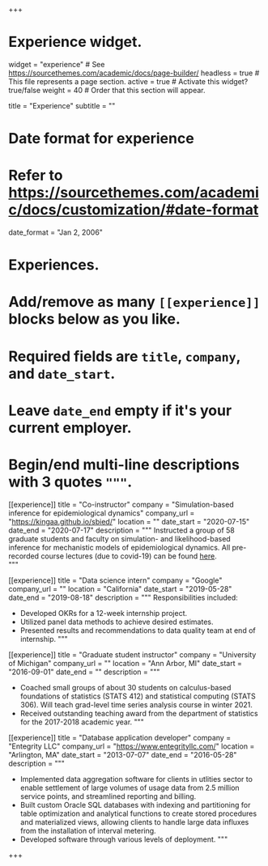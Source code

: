+++
# Experience widget.
widget = "experience"  # See https://sourcethemes.com/academic/docs/page-builder/
headless = true  # This file represents a page section.
active = true  # Activate this widget? true/false
weight = 40  # Order that this section will appear.

title = "Experience"
subtitle = ""

# Date format for experience
#   Refer to https://sourcethemes.com/academic/docs/customization/#date-format
date_format = "Jan 2, 2006"

# Experiences.
#   Add/remove as many `[[experience]]` blocks below as you like.
#   Required fields are `title`, `company`, and `date_start`.
#   Leave `date_end` empty if it's your current employer.
#   Begin/end multi-line descriptions with 3 quotes `"""`.
[[experience]]
  title = "Co-instructor"
  company = "Simulation-based inference for epidemiological dynamics"
  company_url = "https://kingaa.github.io/sbied/"
  location = ""
  date_start = "2020-07-15"
  date_end = "2020-07-17"
  description = """
  Instructed a group of 58 graduate students and faculty on simulation- and likelihood-based inference for mechanistic models of epidemiological dynamics. All pre-recorded course lectures (due to covid-19) can be found [here](https://kingaa.github.io/sbied/).  
  """

[[experience]]
  title = "Data science intern"
  company = "Google"
  company_url = ""
  location = "California"
  date_start = "2019-05-28"
  date_end = "2019-08-18"
  description = """
  Responsibilities included:
    
  * Developed OKRs for a 12-week internship project.
  * Utilized panel data methods to achieve desired estimates.
  * Presented results and recommendations to data quality team at end of internship.
  """

[[experience]]
  title = "Graduate student instructor"
  company = "University of Michigan"
  company_url = ""
  location = "Ann Arbor, MI"
  date_start = "2016-09-01"
  date_end = ""
  description = """

  * Coached small groups of about 30 students on calculus-based foundations of statistics (STATS 412) and statistical computing (STATS 306). Will teach grad-level time series analysis course in winter 2021.
  * Received outstanding teaching award from the department of statistics for the 2017-2018 academic year.
  """

[[experience]]
  title = "Database application developer"
  company = "Entegrity LLC"
  company_url = "https://www.entegrityllc.com/"
  location = "Arlington, MA"
  date_start = "2013-07-07"
  date_end = "2016-05-28"
  description = """

  * Implemented data aggregation software for clients in utlities sector to enable settlement of large volumes of usage data from 2.5 million service points, and streamlined reporting and billing.
  * Built custom Oracle SQL databases with indexing and partitioning for table optimization and analytical functions to create stored procedures and materialized views, allowing clients to handle large data influxes from the installation of interval metering.
  * Developed software through various levels of deployment.
  """

+++
